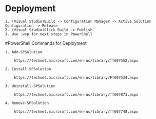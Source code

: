 ﻿# Deployment

	1. (Visual Studio)Build -> Configuration Manager -> Active Solution Configuration -> Release
	2. (Visual Studio)Click Build -> Publish
	3. Use .wsp for next steps in PowerShell

#PowerShell Commands for Deployment

	1. Add-SPSolution

		https://technet.microsoft.com/en-us/library/ff607552.aspx

	2. Install-SPSolution

		https://technet.microsoft.com/en-us/library/Ff607534.aspx

	3. Uninstall-SPSolution

		https://technet.microsoft.com/en-us/library/ff607873.aspx

	4. Remove-SPSolution

		https://technet.microsoft.com/en-us/library/ff607748.aspx



